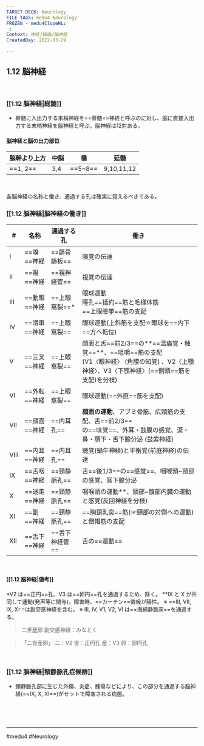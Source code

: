 ```yaml
---
TARGET DECK: Neurology
FILE TAGS: medu4 Neurology
FROZEN - medu4ClozeHL:
 : 
Context: 神経/総論/脳神経
CreatedDay: 2022-03-29

---
```


## 1.12 脳神経

<br>

### [[1.12 脳神経|総論]]
* 脊髄に入出力する末梢神経を==脊髄==神経と呼ぶのに対し、脳に直接入出力する末梢神経を脳神経と呼ぶ。脳神経は12対ある。
#### 脳神経と脳の出力部位
|脳幹より上方|中脳|橋|延髄|
|---|---|---|---|
|==1, 2==|3,4|==5~8==|9,10,11,12|
 
 
<br>
<!--ID: 1648705158558-->


各脳神経の名称と働き、通過する孔は確実に覚えるべきである。

### [[1.12 脳神経|脳神経の働き]]
|#|名称|通過する孔|働き|
|---|---|---|---|
|I|==嗅==神経|==篩骨篩板==|嗅覚の伝達|
|Ⅱ|==視==神経|==視神経管==|視覚の伝達|
|Ⅲ|==動眼==神経|==上眼窩裂==\*|眼球運動<br>瞳孔==括約==筋と毛様体筋<br>==上眼瞼挙==筋の支配|
|Ⅳ|==滑車==神経|==上眼窩裂==|眼球運動(上斜筋を支配☞眼球を==内下==方へ転位)|
|V|==三叉==神経|==上眼窩裂==|顔面と舌==前2/3==の**==温痛覚・触覚==**、==咀嚼==筋の支配<br>(V1〈眼神経〉 (角膜の知覚) 、V2〈上顎神経〉、V3〈下顎神経〉(==側頭==筋を支配)を分枝)|
|Ⅵ|==外転==神経|==上眼窩裂==|眼球運動(==外直==筋を支配)|
|Ⅶ|==顔面==神経|==内耳孔==|**顔面の運動**、アブミ骨筋、広頸筋の支配、舌==前2/3==<br>の==味覚==、外耳・鼓膜の感覚、涙・鼻・顎下・舌下腺分泌 (鼓索神経)|
|Ⅷ|==内耳==神経|==内耳孔==|聴覚(蝸牛神経)と平衡覚(前庭神経)の伝達|
|Ⅸ|==舌咽==神経|==頸静脈孔==|舌==後1/3==の==感覚==、咽喉頭~頸部の感覚、耳下腺分泌|
|X|==迷走==神経|==頸静脈孔==|咽喉頭の運動**、頸部~腹部内臓の運動と感覚(反回神経を分枝)
|Ⅺ|==副==神経|==頸静脈孔==|==胸鎖乳突==筋(☞頸部の対側への運動)と僧帽筋の支配|
|Ⅻ|==舌下==神経|==舌下神経管==|舌の==運動==|
<!--ID: 1648705158565-->


<br>

#### [[1.12 脳神経|備考]]
\*V2 は==正円==孔、V3 は==卵円==孔を通過するため、除く。
\*\*IX と X が共同して運動(発声等に関与)。障害時、==カーテン==徴候が陽性。 
※ ==III, VII, IX, X==は副交感神経を含む。
※ III, IV, V1, V2, VI は==海綿静脈洞==を通過する。
>二世産卵
>副交感神経：みなとく
<!--ID: 1648705158572-->

>「二世産卵」
>二：V2
>世：正円孔
>産：V3
>卵：卵円孔



<br>

### [[1.12 脳神経|頸静脈孔症候群]]
* 頸静脈孔部に生じた外傷、炎症、腫瘍などにより、この部分を通過する脳神経(==Ⅸ, Ⅹ, XI==)がセットで障害される病態。
<!--ID: 1648705158579-->





<br><br><br>

---
#medu4 #Neurology 